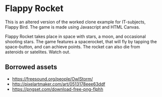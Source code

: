 # Flappy Rocket

This is an altered version of the worked clone example for IT-subjects, Flappy Bird. The game is made using Javascript and HTML Canvas.

Flappy Rocket takes place in space with stars, a moon, and occasional shooting stars. The game features a spacerocket, that will fly by tapping the space-button, and can achieve points. The rocket can also die from asteroids or satelites. Watch out.


## Borrowed assets
- https://freesound.org/people/OwlStorm/
- http://pixelartmaker.com/art/0513178eee63ddf
- https://pngset.com/download-free-png-flphh
